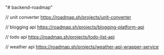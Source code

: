 "# backend-roadmap" 


// unit converter
https://roadmap.sh/projects/unit-converter

// blogging api
https://roadmap.sh/projects/blogging-platform-api

// todo api
https://roadmap.sh/projects/todo-list-api

// weather api
https://roadmap.sh/projects/weather-api-wrapper-service